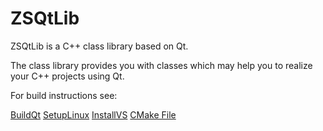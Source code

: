 # ZSQtLib

ZSQtLib is a C++ class library based on Qt.

The class library provides you with classes which may help you to realize your C++ projects using Qt.

For build instructions see:

[BuildQt](Make/Readme_BuildQt.md)
[SetupLinux](Make/Readme_SetupLinux.md)
[InstallVS](Make/Readme_InstallVS.md)
[CMake File](Make/CMakeLists.txt)
